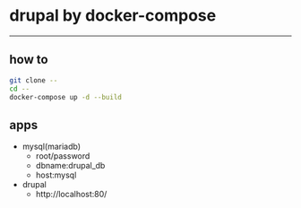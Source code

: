 # drupal by docker-compose
---

## how to
```bash
git clone --
cd --
docker-compose up -d --build
```

## apps
- mysql(mariadb)
    - root/password
    - dbname:drupal_db
    - host:mysql
- drupal
    - http://localhost:80/